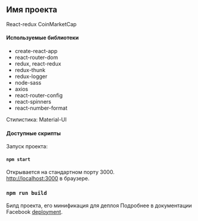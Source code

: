 ## Имя проекта

React-redux CoinMarketCap

#### Используемые библиотеки

- create-react-app
- react-router-dom
- redux, react-redux
- redux-thunk
- redux-logger
- node-sass
- axios
- react-router-config
- react-spinners
- react-number-format

Стилистика: Material-UI 

#### Доступные скрипты

Запуск проекта:

#### `npm start`

Открывается на стандартном порту 3000.<br />
[http://localhost:3000](http://localhost:3000) в браузере.

### `npm run build`

Билд проекта, его минификация для деплоя
Подробнее в документации Facebook [deployment](https://facebook.github.io/create-react-app/docs/deployment).

